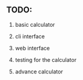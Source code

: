 
TODO:
---
1. basic calculator

2. cli interface

3. web interface

4. testing for the calculator

5. advance calculator

